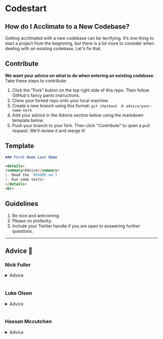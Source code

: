 # Codestart

## How do I Acclimate to a New Codebase?

Getting acclimated with a new codebase can be terrifying. It’s one thing to start a project from the beginning, but there is a lot more to consider when dealing with an existing codebase. Let's fix that.

## Contribute

**We want your advice on what to do when entering an existing codebase.** Take these steps to contribute:

1. Click the "Fork" button on the top right side of this repo. Then follow GitHub's fancy pants instructions.
1. Clone your forked repo onto your local machine.
1. Create a new branch using this format: `git checkout -b advice/your-name-here`
1. Add your advice in the Advice section below using the markdown template below.
1. Push your branch to your fork. Then click "Contribute" to open a pull request. We'll review it and merge it!

## Template

```markdown
### First Name Last Name

<details>
<summary>Advice</summary>
1. Read the `README.md`!
1. Run some tests!
</details>
<br>
```

## Guidelines

1. Be nice and welcoming.
1. Please no profanity.
1. Include your Twitter handle if you are open to answering further questions.

---

## Advice 📝

### Nick Fuller

<details>
<summary>Advice</summary>

1. If the application exists already, use it first. Ask for a demo, ideally from a product manager, but another team member is helpful as well. Afterward play around with the application yourself. Get a feel for what it does and more importantly why it exists. Try to align yourself with the value proposition of the application so you can better empathize with your user base.
1. Read documentation. The Readme of a project is always a great place to start. Is it old? That's ok, it was relevant at a certain point. If you're a visual learner ask for architectural diagram to help understand how data flows and what the critical junctures are. More to come on documentation in a below section...
1. Build the application locally. There is no substitution for the satisfaction of getting it running on your machine! It's the first major accomplishment and your manager will love to hear how quickly you got this done.
1. Grab a story from the top of the backlog. Sometimes the best approach is to dive in head first. Ask a team member to pair with you, or be ready to spend a chunk of time just exploring how things work. Understand that it's OK to take that time to learn. If you get stuck, just ask a team member to help! DO NOT GIVE UP ON YOUR STORY! It doesn't matter how difficult it appears! Your job is to get this story across the finish line!
1. Explore the directory structure. Start at the top and work your way through each directory level before proceeding to the next. It's easier with Rails as there is a convention to how the code is structured, but every application is different and I guarantee there will be deviations from the standard MVC. For instance, perhaps there is a services directory, or presenters, or decorators, maybe the views directory is completely gone! React is a little different. There is not a standard convention, so you'll need to learn the structure anyway. Spend some time understanding how code is organized and where things live. Are tests in the same directory as their components? Or, are tests in their own directory? Which leads to...
1. Read some tests! Start with feature and integration tests. Not only will you learn about the application, but also the testing culture and tools used.
1. Find some tooling that helps you learn. For example, the ruby gem [annotate_models](https://github.com/ctran/annotate_models) is a great tool for understanding the database structure (credit @pkajpust here - he gave me the idea a while back and I've used it a few times now. Even adding it as a permanent mainstay to a current project!).
1. Remember how we asked if the Readme / documentation was old? Update it! Updating documentation is beneficial not only for the next person, but you're learning how the app works by authoring proper procedures and you're making contributions!
</details>
<br>

### Luke Olson

<details>
<summary>Advice</summary>

1. Unless you've been dumped head first into an application all by yourself, ask your fellow devs for some help. They are your teammates! Their knowledge paired with the readme or other documentation is a great starting point.
1. Often, enough tests are written that give a good picture of what the code is supposed to do. Find a test that seems important to the context of the application and start there. For example if the app generates invoices, find a test called create or generate invoices.
1. If the code uses a database, take a look at the schema and relationships. This can help gain a better understanding of all the moving parts behind the scene.
1. Most importantly, be patient. It's going to be tricky and it's going to take time. Whether the code is brand new and state-of-the-art or a 10 year old monolith, there is no way to learn it all at once. Start picking up tickets and building knowledge and confidence over time. No one expects mastery from day 1.
1. Finally, is a good chance you will have to do this again. Take note of what helped and hindered you during this process so that the next time is a bit easier and share that knowledge with your fellow devs!
</details>
<br>

### Hassan Mccutchen

<details>
<summary>Advice</summary>

1. Attempting to understand an entire codebase can be daunting, what I find helpful is to start by picking up the simplest story or ticket I can find to make a change. Find a test that focuses on the area you need to change to learn what the existing code does, good tests can be self documenting, and act like a story to show you how everything works. This will give you context and help give you direction as to what your code needs to do and how it should fit in to the existing code in that area. You can even take it one step further by using TDD(test driven development) which will help guide you in figuring out exactly what code you'll need to write.
1. If I'm not familiar with the tech stack I'm working in, I find it helpful to start a small hobby project that uses that tech stack, having that practice on the side without the added pressure of needing to deliver features or fix bugs can help you learn how the code base you'll be working in comes together and allows yourself the space to learn at a much more comfortable pace.
1. Break down complexity, if I need to dive into a section in the code base I haven't touched before I start by reading through the code in small chunks and rubber ducking what each chunk of code is actually doing in plain English, the process can be slow going at first but as you do this consistently, you'll find common patterns and develop a better understanding of how the codebase is organized and what/where things are, and hopefully learn some new things along the way!
1. Refactor when possible, refactoring code to optimize in some way is another good strategy for getting better acclimated to a new code base. This way you learn by doing and it forces you to read through the code to see how everything is connected to better understand how it can be refactored, refactoring puts your brain into a creative head-space which will keep you engaged, thinking, and focused.
1. Take notes, note important components of the code base along the way. As you work on different tickets you'll learn small caveats or things that aren't obvious at first glance, and by writing these things down you save your future self the time it would take to remember what a piece of code does later when you need to revisit. I like to note interesting new techniques I come across or untangle some abstract parts of the code by taking note of them for later reference, and a lot of the time I retain the information much better than just reading through the code.
</details>
<br>
